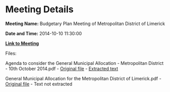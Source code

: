 # Meeting Details

**Meeting Name:** Budgetary Plan Meeting of Metropolitan District of Limerick

**Date and Time:** 2014-10-10 11:30:00

**[Link to Meeting](https://www.limerick.ie/council/whats-on/budgetary-plan-meeting-metropolitan-district-limerick)**

Files: 

Agenda to consider the General Municipal Allocation - Metropolitan District - 10th October 2014.pdf - [Original file](https://www.limerick.ie/sites/default/files/media/documents/2017-07/general_municipal_allocation.pdf) - [Extracted text](./Agenda%20to%20consider%20the%20General%20Municipal%20Allocation%20-%20Metropolitan%20District%20-%2010th%20October%202014.md)

General Municipal Allocation for the Metropolitan District of Limerick.pdf - [Original file](https://www.limerick.ie/sites/default/files/media/documents/2017-07/general_municipal_allocation_for_the_metropolitan_district_of_limerick.pdf) - Text not extracted

